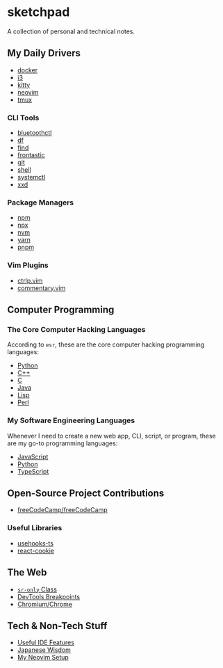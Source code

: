# sketchpad

A collection of personal and technical notes.

## My Daily Drivers

- [docker](./docker/README.md)
- [i3](./i3/README.md)
- [kitty](./kitty/README.md)
- [neovim](./neovim/README.md)
- [tmux](./tmux/README.md)

### CLI Tools

- [bluetoothctl](./bluetoothctl/)
- [df](./df/)
- [find](./find/)
- [frontastic](./frontastic/)
- [git](./git/)
- [shell](./shell/)
- [systemctl](./systemctl/)
- [xxd](./xxd/)

### Package Managers

- [npm](./npm/README.md)
- [npx](./npx/README.md)
- [nvm](./nvm/README.md)
- [yarn](./yarn/README.md)
- [pnpm](./pnpm/README.md)

### Vim Plugins

- [ctrlp.vim](./vim-plugins/ctlp_vim.md)
- [commentary.vim](./vim-plugins/commentary_vim.md)

## Computer Programming

### The Core Computer Hacking Languages

According to `esr`, these are the core computer hacking programming languages:

- [Python](./langs/py.md)
- [C++](./langs/cpp.md)
- [C](./langs/c.md)
- [Java](#)
- [Lisp](#)
- [Perl](#)

### My Software Engineering Languages

Whenever I need to create a new web app, CLI, script, or program, these are my
go-to programming languages:

- [JavaScript](./langs/js.md)
- [Python](./langs/py.md)
- [TypeScript](#)

## Open-Source Project Contributions

- [freeCodeCamp/freeCodeCamp](https://github.com/freeCodeCamp/freeCodeCamp/pulls?q=is%3Apr+author%3Aarantebw+is%3Aclosed)

### Useful Libraries

- [usehooks-ts](https://github.com/juliencrn/usehooks-ts)
- [react-cookie](https://github.com/bendotcodes/cookies)

## The Web

- [`sr-only` Class](./css/README.md#sr-only)
- [DevTools Breakpoints](./css/README.md#break-points)
- [Chromium/Chrome](./chrome/README.md)

## Tech & Non-Tech Stuff

- [Useful IDE Features](./others/useful_ide_features.md)
- [Japanese Wisdom](./others/japanese_wisdom.md)
- [My Neovim Setup](./others/my_neovim_setup.md)
